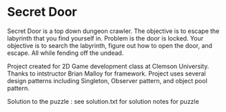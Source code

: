 # Secret Door

Secret Door is a top down dungeon crawler. The objective is to escape
the labyrinth that you find yourself in. Problem is the door is locked. Your objective is
to search the labyrinth, figure out how to open the door, and escape. All while fending off the undead.

Project created for 2D Game development class at Clemson University. Thanks to intstructor Brian Malloy for framework. 
Project uses several design patterns including Singleton, Observer pattern, and object pool pattern. 

Solution to the puzzle : see solution.txt for solution notes for puzzle



